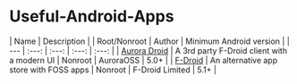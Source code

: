 # Useful-Android-Apps

| Name | Description | | Root/Nonroot | Author | Minimum Android version |
| --- | :---: | :---: | :---: | :---: |
| [Aurora Droid](https://f-droid.org/en/packages/com.aurora.adroid/) | A 3rd party F-Droid client with a modern UI | Nonroot | AuroraOSS | 5.0+ |
| [F-Droid](https://f-droid.org/) | An alternative app store with FOSS apps | Nonroot | F-Droid Limited | 5.1+ |
